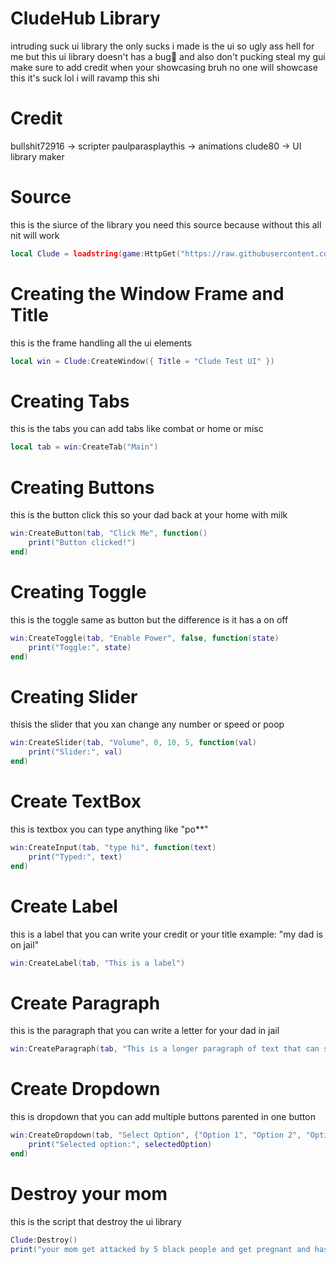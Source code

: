 # CludeHub Library
intruding suck ui library the only sucks i made is the ui so ugly ass hell for me but this ui library doesn't has a bug🐞 and also don't pucking steal my gui make sure to add credit when your showcasing bruh no one will showcase this it's suck lol i will ravamp this shi

# Credit
bullshit72916 -> scripter
paulparasplaythis -> animations
clude80 -> UI library maker

# Source
this is the siurce of the library you need this source because without this all nit will work
```lua
local Clude = loadstring(game:HttpGet("https://raw.githubusercontent.com/CludeHub/SourceCludeLib/refs/heads/main/SourceLib.lua"))()
```
# Creating the Window Frame and Title
this is the frame handling all the ui elements
```lua
local win = Clude:CreateWindow({ Title = "Clude Test UI" })
```
# Creating Tabs
this is the tabs you can add tabs like combat or home or misc
```lua
local tab = win:CreateTab("Main")
```
# Creating Buttons
this is the button click this so your dad back at your home with milk
```lua
win:CreateButton(tab, "Click Me", function()
    print("Button clicked!")
end)
```
# Creating Toggle
this is the toggle same as button but the difference is it has a on off
```lua
win:CreateToggle(tab, "Enable Power", false, function(state)
    print("Toggle:", state)
end)
```
# Creating Slider
thisis the slider that you xan change any number or speed or poop
```lua
win:CreateSlider(tab, "Volume", 0, 10, 5, function(val)
    print("Slider:", val)
end)
```
# Create TextBox
this is textbox you can type anything like "po**"
```lua
win:CreateInput(tab, "type hi", function(text)
    print("Typed:", text)
end)
```
# Create Label
this is a label that you can write your credit or your title example: "my dad is on jail"
```lua
win:CreateLabel(tab, "This is a label")
```
# Create Paragraph
this is the paragraph that you can write a letter for your dad in jail
```lua
win:CreateParagraph(tab, "This is a longer paragraph of text that can span multiple lines.")
```
# Create Dropdown 
this is dropdown that you can add multiple buttons parented in one button
```lua
win:CreateDropdown(tab, "Select Option", {"Option 1", "Option 2", "Option 3"}, function(selectedOption)
    print("Selected option:", selectedOption)
end)
```

# Destroy your mom
this is the script that destroy the ui library
```lua
Clude:Destroy()
print("your mom get attacked by 5 black people and get pregnant and has 20 baby in stomach")
```
